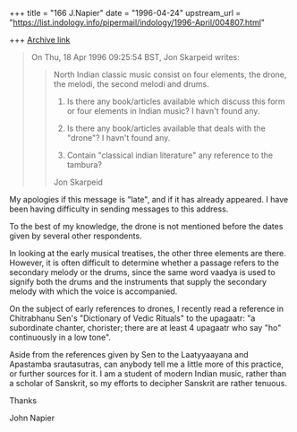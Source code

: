 +++
title = "166 J.Napier"
date = "1996-04-24"
upstream_url = "https://list.indology.info/pipermail/indology/1996-April/004807.html"

+++
[Archive link](https://list.indology.info/pipermail/indology/1996-April/004807.html)

>On Thu, 18 Apr 1996 09:25:54 BST,
>  Jon Skarpeid writes:
>
>>
>>North Indian classic music consist on four elements, the drone, the melodi,
>>the second melodi and drums. 
>>
>>1. Is there any book/articles available which discuss this form or four
>>elements in Indian music?  I havn't found any.
>>
>>2. Is there any book/articles available that deals with the "drone"?
>>       I havn't found any.
>>
>>3. Contain "classical indian literature" any reference to the tambura?
>>
>>
>>Jon Skarpeid
>
My apologies if this message is "late", and if it has already appeared. I 
have been having difficulty in sending messages to this address.

To the best of my knowledge, the drone is not mentioned before 
the dates given by several other respondents.

In looking at the early musical treatises, the other three elements are 
there. However, it is often difficult to determine whether a passage refers 
to the secondary melody or the drums, since the same word vaadya is used to 
signify both the drums and the instruments that supply the secondary melody 
with which the voice is accompanied.

On the subject of early references to drones, I recently read a reference 
in Chitrabhanu Sen's "Dictionary of Vedic Rituals" to the upagaatr: "a 
subordinate chanter, chorister; there are at least 4 upagaatr who say "ho" 
continuously in a low tone".

Aside from the references given by Sen to the Laatyyaayana and Apastamba 
srautasutras, can anybody tell me a little more of this practice, or 
further sources for it. I am a student of modern Indian music, rather than 
a scholar of Sanskrit, so my efforts to decipher Sanskrit are rather 
tenuous.

Thanks

John Napier




